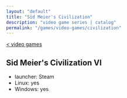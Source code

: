 ```yaml
---
layout: "default"
title: "Sid Meier's Civilization"
description: "video game series | catalog"
permalink: "/games/video-games/civilization"
---
```

[< video games](index.md)

## Sid Meier's Civilization VI

- launcher: Steam
- Linux: yes
- Windows: yes
